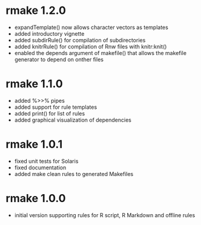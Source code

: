 # rmake 1.2.0

* expandTemplate() now allows character vectors as templates
* added introductory vignette
* added subdirRule() for compilation of subdirectories
* added knitrRule() for compilation of Rnw files with knitr:knit()
* enabled the depends argument of makefile() that allows the makefile generator to depend on
  onther files



# rmake 1.1.0

* added %>>% pipes
* added support for rule templates
* added print() for list of rules
* added graphical visualization of dependencies



# rmake 1.0.1

* fixed unit tests for Solaris
* fixed documentation
* added make clean rules to generated Makefiles



# rmake 1.0.0

* initial version supporting rules for R script, R Markdown and offline rules
